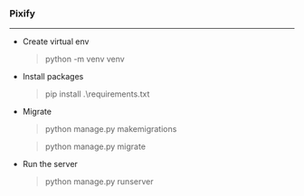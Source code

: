 ### Pixify
****************
- Create virtual env

    > python -m venv venv

- Install packages

    > pip install .\requirements.txt

- Migrate

    > python manage.py makemigrations

    > python manage.py migrate

- Run the server
    > python manage.py runserver
